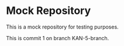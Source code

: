 # Mock Repository

This is a mock repository for testing purposes.

This is commit 1 on branch KAN-5-branch.